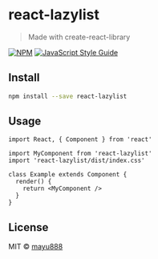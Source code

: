 # react-lazylist

> Made with create-react-library

[![NPM](https://img.shields.io/npm/v/react-lazylist.svg)](https://www.npmjs.com/package/react-lazylist) [![JavaScript Style Guide](https://img.shields.io/badge/code_style-standard-brightgreen.svg)](https://standardjs.com)

## Install

```bash
npm install --save react-lazylist
```

## Usage

```tsx
import React, { Component } from 'react'

import MyComponent from 'react-lazylist'
import 'react-lazylist/dist/index.css'

class Example extends Component {
  render() {
    return <MyComponent />
  }
}
```

## License

MIT © [mayu888](https://github.com/mayu888)
